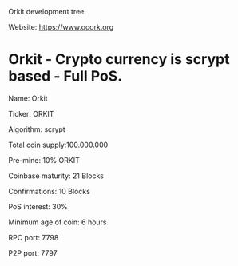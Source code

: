 Orkit development tree

Website: https://www.ooork.org

Orkit - Crypto currency is scrypt based - Full PoS.
===========================
Name: Orkit

Ticker: ORKIT

Algorithm: scrypt

Total coin supply:100.000.000

Pre-mine: 10% ORKIT

Coinbase maturity: 21 Blocks

Confirmations: 10 Blocks

PoS interest: 30%

Minimum age of coin: 6 hours

RPC port: 7798

P2P port: 7797

